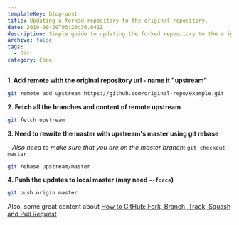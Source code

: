 ```yaml
---
templateKey: blog-post
title: Updating a forked repository to the original repository.
date: 2019-09-29T03:20:36.041Z
description: Simple guide to updating the forked repository to the original one.
archive: false
tags:
  - Git
category: Code
---
```

**1. Add remote with the original repository url - name it "upstream"**

```bash
git remote add upstream https://github.com/original-repo/example.git
```

**2. Fetch all the branches and content of remote upstream**

```bash
git fetch upstream
```

**3. Need to rewrite the master with upstream's master using git rebase**

_\- Also need to make sure that you are on the master branch:_ `git checkout master`

```bash
git rebase upstream/master
```

**4. Push the updates to local master (may need `--force`)**

```bash
git push origin master
```

Also, some great content about [How to GitHub: Fork, Branch, Track, Squash and Pull Request](https://www.gun.io/blog/how-to-github-fork-branch-and-pull-request)
